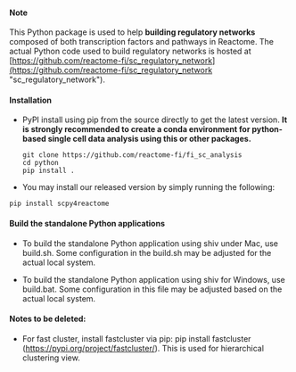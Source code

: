 #### Note

This Python package is used to help **building regulatory networks** composed of both transcription factors and pathways in Reactome. The actual Python code used to build regulatory networks is hosted at [https://github.com/reactome-fi/sc_regulatory_network](https://github.com/reactome-fi/sc_regulatory_network "sc_regulatory_network"). 

#### Installation 

- PyPI install using pip from the source directly to get the latest version. **It is strongly recommended to create a conda environment for python-based single cell data analysis using this or other packages.**

   ``` 
   git clone https://github.com/reactome-fi/fi_sc_analysis
   cd python
   pip install .
   ```
- You may install our released version by simply running the following:

```
pip install scpy4reactome
```

#### Build the standalone Python applications

- To build the standalone Python application using shiv under Mac, use build.sh. Some configuration in the build.sh may 
  be adjusted for the actual local system.

- To build the standalone Python application using shiv for Windows, use build.bat. Some configuration in this file may 
  be adjusted based on the actual local system.

#### Notes to be deleted:

- For fast cluster, install fastcluster via pip: pip install fastcluster (https://pypi.org/project/fastcluster/). 
  This is used for hierarchical clustering view.